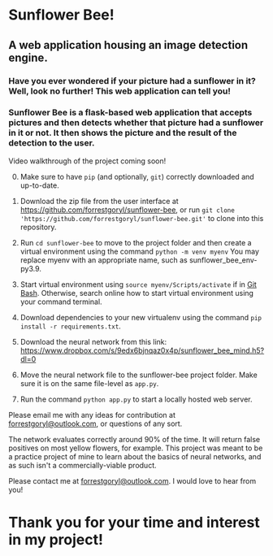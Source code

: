 <!-- Title -->
# Sunflower Bee!
## A web application housing an image detection engine.

<!-- Intro -->
### Have you ever wondered if your picture had a sunflower in it? Well, look no further! This web application can tell you!

### Sunflower Bee is a flask-based web application that accepts pictures and then detects whether that picture had a sunflower in it or not. It then shows the picture and the result of the detection to the user.

<!-- Video -->
Video walkthrough of the project coming soon!

<!-- Installation Instructions -->
0. Make sure to have `pip` (and optionally, `git`) correctly downloaded and up-to-date.
1. Download the zip file from the user interface at https://github.com/forrestgoryl/sunflower-bee, 
or run `git clone 'https://github.com/forrestgoryl/sunflower-bee.git'` to clone into this repository.

2. Run `cd sunflower-bee` to move to the project folder and then create a virtual environment using the command `python -m venv myenv`
You may replace myenv with an appropriate name, such as sunflower_bee_env-py3.9.

3. Start virtual environment using `source myenv/Scripts/activate` if in [Git Bash](https://www.geeksforgeeks.org/working-on-git-bash/). Otherwise, search online how to start virtual environment using your command terminal.

4. Download dependencies to your new virtualenv using the command `pip install -r requirements.txt`.

5. Download the neural network from this link:
https://www.dropbox.com/s/9edx6bjnqaz0x4p/sunflower_bee_mind.h5?dl=0

6. Move the neural network file to the sunflower-bee project folder. Make sure it is on the same file-level as `app.py`.

7. Run the command `python app.py` to start a locally hosted web server.

<!-- Contributor Expectations -->
Please email me with any ideas for contribution at forrestgoryl@outlook.com, or questions of any sort.

<!-- Known Issues -->
The network evaluates correctly around 90% of the time. It will return false positives on most yellow flowers, for example. This project was meant to be a practice project of mine to learn about the basics of neural networks, and as such isn't a commercially-viable product.

<!-- Contact Me -->
Please contact me at forrestgoryl@outlook.com. I would love to hear from you!

# Thank you for your time and interest in my project!

